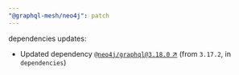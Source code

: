 ```yaml
---
"@graphql-mesh/neo4j": patch
---
```

dependencies updates:
  - Updated dependency [`@neo4j/graphql@3.18.0` ↗︎](https://www.npmjs.com/package/@neo4j/graphql/v/3.18.0) (from `3.17.2`, in `dependencies`)
